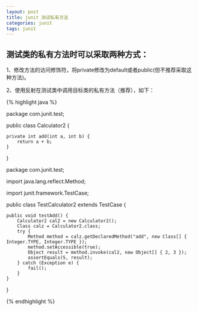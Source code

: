 ```yaml
---
layout: post
title: junit 测试私有方法
categories: junit
tags: junit
---
```


## 测试类的私有方法时可以采取两种方式：

1、修改方法的访问修饰符，将private修改为default或者public(但不推荐采取这种方法)。

2、使用反射在测试类中调用目标类的私有方法（推荐），如下：

{% highlight java %}

package com.junit.test;

public class Calculator2 {

    private int add(int a, int b) {
        return a + b;
    }

}


package com.junit.test;

import java.lang.reflect.Method;

import junit.framework.TestCase;

public class TestCalculator2 extends TestCase {

    public void testAdd() {
        Calculator2 cal2 = new Calculator2();
        Class calz = Calculator2.class;
        try {
            Method method = calz.getDeclaredMethod("add", new Class[] { Integer.TYPE, Integer.TYPE });
            method.setAccessible(true);
            Object result = method.invoke(cal2, new Object[] { 2, 3 });
            assertEquals(5, result);
        } catch (Exception e) {
            fail();
        }
    }
}

{% endhighlight %}
